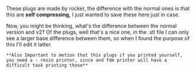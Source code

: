 These plugs are made by rocker, the difference with the normal ones is that this are **self compressing,** I just wanted to save these here just in case.


Now, you might be thinking, what's the difference between the normal version and v2? Of the plugs, well that's a nice one, in the .stl file I can only see a larger base difference between them, so when I found the purpose of this I'll edit it latter.

```dif
**Also Important to metion that this plugs if you printed yourself, you need a - resin printer, since and fdm printer will have a difficult task printing those**


